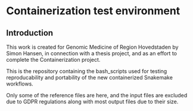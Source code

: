 # Containerization test environment

## Introduction
This work is created for Genomic Medicine of Region Hovedstaden by Simon Hansen, in connection with a thesis project, and as an effort to complete the Containerization project. 

This is the repository containing the bash_scripts used for testing reproducability and portability of the new containerized Snakemake workflows. 

Only some of the reference files are here, and the input files are excluded due to GDPR regulations along with most output files due to their size. 
